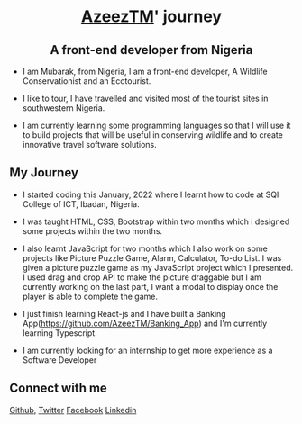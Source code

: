 # <h1 align="center">[AzeezTM](https://github.com/AzeezTM)' journey</h1>
<h2 align="center">A front-end developer from Nigeria</h2>

- I am Mubarak, from Nigeria, I am a front-end developer, A Wildlife Conservationist and an Ecotourist.

- I like to tour, I have travelled and visited most of the tourist sites in southwestern Nigeria.

- I am currently learning some programming languages so that I will use it to build projects that will be useful in conserving wildlife and to create innovative travel software solutions.

## My Journey
- I started coding this January, 2022 where I learnt how to code at SQI College of ICT, Ibadan, Nigeria.

- I was taught HTML, CSS, Bootstrap within two months which i designed some projects within the two months.

- I also learnt JavaScript for two months which I also work on some projects like Picture Puzzle Game, Alarm, Calculator, To-do List. I was given a picture puzzle game as my JavaScript project which I presented. I used drag and drop API to make the picture draggable but I am currently working on the last part, I want a modal to display once the player is able to complete the game.

- I just finish learning React-js and I have built a Banking App(https://github.com/AzeezTM/Banking_App) and I'm currently learning Typescript.

- I am currently looking for an internship to get more experience as a Software Developer

## Connect with me

[Github](https://github.com/AzeezTM),
[Twitter](https://twitter.com/Azeeztim)
[Facebook](https://wwww.facebook.com/azeez.mubarakatm)
[Linkedin](https://www.linkedin.com/in/tunji-mubarak-azeez-9986781b5)